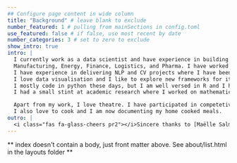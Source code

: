 ```yaml
---
## Configure page content in wide column
title: "Background" # leave blank to exclude
number_featured: 1 # pulling from mainSections in config.toml
use_featured: false # if false, use most recent by date
number_categories: 3 # set to zero to exclude
show_intro: true
intro: |
  I currently work as a data scientist and have experience in building DS solution in various domains like -
  Manufacturing, Energy, Finance, Logistics, and Pharma. I have worked with teams both small and big to deliver projects in AI/ML or analytics using latest technologies. 
  I have experience in delivering NLP and CV projects where I have been deeply involved in the end-to-end process of data science projects, from problem formulation and data understanding to stakeholder communication and solution deployment. 
  I love data visualisation and I like to explore new frameworks for it. Currently I am exploring Observable.js for dataViz. I also love ggplot from R a lot. 
  I mostly code in python these days, but I am well versed in R and I have some experience with HTML/Javascript for dashboard building. I like to pick up new frameworks or languages that prove useful in my work.
  I had a small stint at academic research where I worked on mathematical modeling of glaciers. 

  Apart from my work, I love theatre. I have participated in competetive theatre during my college days. Currently part of the E-Lab 2024 cohort taught by Pradeep Vaidya. 
  I also love to cook and I am now documenting my home cooked meals. 
outro: |
  <i class="fas fa-glass-cheers pr2"></i>Sincere thanks to [Maëlle Salmon](https://masalmon.eu/) for her help naming this Hugo theme!
---
```


** index doesn't contain a body, just front matter above.
See about/list.html in the layouts folder **